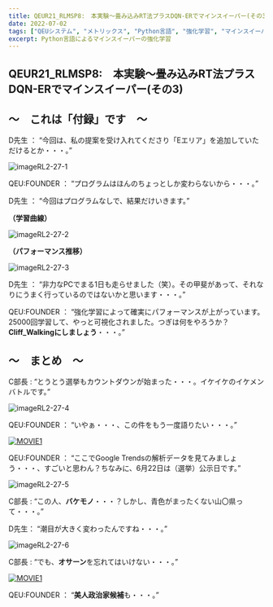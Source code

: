 ```yaml
---
title: QEUR21_RLMSP8:　本実験～畳み込みRT法プラスDQN-ERでマインスイーパー(その3)
date: 2022-07-02
tags: ["QEUシステム", "メトリックス", "Python言語", "強化学習", "マインスイーパー", "ディープラーニング"]
excerpt: Python言語によるマインスイーパーの強化学習
---
```


## QEUR21_RLMSP8:　本実験～畳み込みRT法プラスDQN-ERでマインスイーパー(その3)

## ～　これは「付録」です　～

D先生 ： “今回は、私の提案を受け入れてくださり「Eエリア」を追加していただけるとか・・・。”

![imageRL2-27-1](/2022-07-02-QEUR21_RMLSP8/imageRL2-27-1.jpg)

QEU:FOUNDER ： “プログラムはほんのちょっとしか変わらないから・・・。”

D先生 ： “今回はプログラムなしで、結果だけいきます。”

**（学習曲線）**

![imageRL2-27-2](/2022-07-02-QEUR21_RMLSP8/imageRL2-27-2.jpg)

**（パフォーマンス推移）**

![imageRL2-27-3](/2022-07-02-QEUR21_RMLSP8/imageRL2-27-3.jpg)

D先生 ： “非力なPCでまる1日も走らせました（笑）。その甲斐があって、それなりにうまく行っているのではないかと思います・・・。”

QEU:FOUNDER ： “強化学習によって確実にパフォーマンスが上がっています。25000回学習して、やっと可視化されました。つぎは何をやろうか？**Cliff_Walkingにしましょう**・・・。”

## ～　まとめ　～

C部長 : “とうとう選挙もカウントダウンが始まった・・・。イケイケのイケメンバトルです。”

![imageRL2-27-4](/2022-07-02-QEUR21_RMLSP8/imageRL2-27-4.jpg)

QEU:FOUNDER ： “いやぁ・・・、この件をもう一度語りたい・・・。”

[![MOVIE1](http://img.youtube.com/vi/76NzlxoDXr0/0.jpg)](http://www.youtube.com/watch?v=76NzlxoDXr0 "【街宣LIVE】れいわ新選組presents 山本太郎と桜を見る会 神奈川県溝の口駅デッキ（2022年5月15日）")

QEU:FOUNDER ： “ここでGoogle Trendsの解析データを見てみましょう・・・、すごいと思わん？ちなみに、6月22日は（選挙）公示日です。”

![imageRL2-27-5](/2022-07-02-QEUR21_RMLSP8/imageRL2-27-5.jpg)

C部長 : “この人、**バケモノ**・・・？しかし、青色がまったくない山〇県って・・・。”

D先生： “潮目が大きく変わったんですね・・・。”

![imageRL2-27-6](/2022-07-02-QEUR21_RMLSP8/imageRL2-27-6.jpg)

C部長 : “でも、**オサーン**を忘れてはいけない・・・。”

[![MOVIE1](http://img.youtube.com/vi/Q2xRXBNoPFE/0.jpg)](http://www.youtube.com/watch?v=Q2xRXBNoPFE "山本太郎、大阪で吠える「マリーアントワネットを引きずり降ろせ！」やはた愛撤退を拒否　れいわ参院選特集")

QEU:FOUNDER ： “**美人政治家候補**も・・・。”
